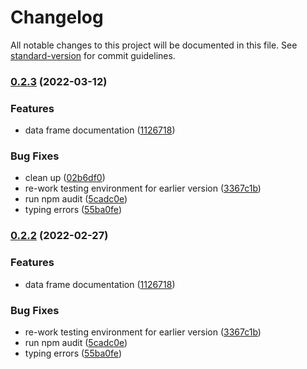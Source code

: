 # Changelog

All notable changes to this project will be documented in this file. See [standard-version](https://github.com/conventional-changelog/standard-version) for commit guidelines.

### [0.2.3](https://github.com/knightss27/grafana-network-weathermap/compare/v0.1.0...v0.2.3) (2022-03-12)

### Features

- data frame documentation ([1126718](https://github.com/knightss27/grafana-network-weathermap/commit/1126718a7155a7fea04315955b7e654f86359a1c))

### Bug Fixes

- clean up ([02b6df0](https://github.com/knightss27/grafana-network-weathermap/commit/02b6df0323eeb69ce02bcf81147edf458f134a5d))
- re-work testing environment for earlier version ([3367c1b](https://github.com/knightss27/grafana-network-weathermap/commit/3367c1b5ae7293369d2bafdca9b15935ccb9c855))
- run npm audit ([5cadc0e](https://github.com/knightss27/grafana-network-weathermap/commit/5cadc0e46c9ad916befb8c8b2aeaea89d8d44784))
- typing errors ([55ba0fe](https://github.com/knightss27/grafana-network-weathermap/commit/55ba0fec13207619605e42dec61c7a33e618ae84))

### [0.2.2](https://github.com/knightss27/grafana-network-weathermap/compare/v0.1.0...v0.2.2) (2022-02-27)

### Features

- data frame documentation ([1126718](https://github.com/knightss27/grafana-network-weathermap/commit/1126718a7155a7fea04315955b7e654f86359a1c))

### Bug Fixes

- re-work testing environment for earlier version ([3367c1b](https://github.com/knightss27/grafana-network-weathermap/commit/3367c1b5ae7293369d2bafdca9b15935ccb9c855))
- run npm audit ([5cadc0e](https://github.com/knightss27/grafana-network-weathermap/commit/5cadc0e46c9ad916befb8c8b2aeaea89d8d44784))
- typing errors ([55ba0fe](https://github.com/knightss27/grafana-network-weathermap/commit/55ba0fec13207619605e42dec61c7a33e618ae84))
